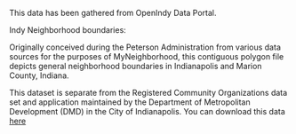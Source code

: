 This data has been gathered from OpenIndy Data Portal.

Indy Neighborhood boundaries:

Originally conceived during the Peterson Administration from various data sources for the purposes of MyNeighborhood, this contiguous polygon file depicts general neighborhood boundaries in Indianapolis and Marion County, Indiana. 

This dataset is separate from the Registered Community Organizations data set and application maintained by the Department of Metropolitan Development (DMD) in the City of Indianapolis.
You can download this data [here](https://data.indy.gov/datasets/IndyGIS::indy-neighborhoods/about)